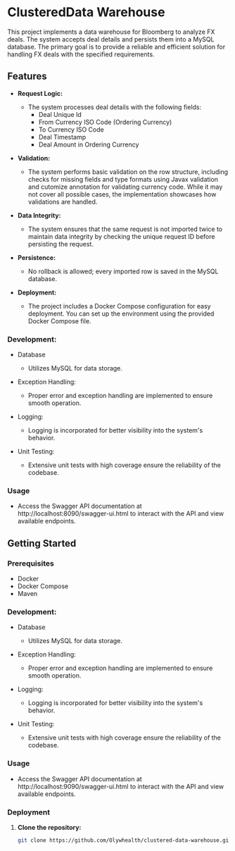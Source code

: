 # ClusteredData Warehouse

This project implements a data warehouse for Bloomberg to analyze FX deals. The system accepts deal details and persists them into a MySQL database. The primary goal is to provide a reliable and efficient solution for handling FX deals with the specified requirements.

## Features

- **Request Logic:**
  - The system processes deal details with the following fields:
    - Deal Unique Id
    - From Currency ISO Code (Ordering Currency)
    - To Currency ISO Code
    - Deal Timestamp
    - Deal Amount in Ordering Currency

- **Validation:**
  - The system performs basic validation on the row structure, including checks for missing fields and type formats using Javax validation and cutomize annotation for validating currency code. While it may not cover all possible cases, the implementation showcases how validations are handled.

- **Data Integrity:**
  - The system ensures that the same request is not imported twice to maintain data integrity by checking the unique request ID before persisting the request.

- **Persistence:**
  - No rollback is allowed; every imported row is saved in the MySQL database.

- **Deployment:**
  - The project includes a Docker Compose configuration for easy deployment. You can set up the environment using the provided Docker Compose file.
 
### Development:
- Database
  - Utilizes MySQL for data storage.

- Exception Handling:
  - Proper error and exception handling are implemented to ensure smooth operation.

- Logging:
  - Logging is incorporated for better visibility into the system's behavior.
 
- Unit Testing:
  - Extensive unit tests with high coverage ensure the reliability of the codebase.
 

### Usage
- Access the Swagger API documentation at http://localhost:8090/swagger-ui.html to interact with the API and view available endpoints.

## Getting Started

### Prerequisites

- Docker
- Docker Compose
- Maven

### Development:
- Database
  - Utilizes MySQL for data storage.

- Exception Handling:
  - Proper error and exception handling are implemented to ensure smooth operation.

- Logging:
  - Logging is incorporated for better visibility into the system's behavior.
 
- Unit Testing:
  - Extensive unit tests with high coverage ensure the reliability of the codebase.
 

### Usage
- Access the Swagger API documentation at http://localhost:9090/swagger-ui.html to interact with the API and view available endpoints.

### Deployment

1. **Clone the repository:**

   ```bash
   git clone https://github.com/Olywhealth/clustered-data-warehouse.git
